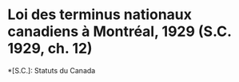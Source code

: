 # Loi des terminus nationaux canadiens à Montréal, 1929 (S.C. 1929, ch. 12)

  *[S.C.]: Statuts du Canada

